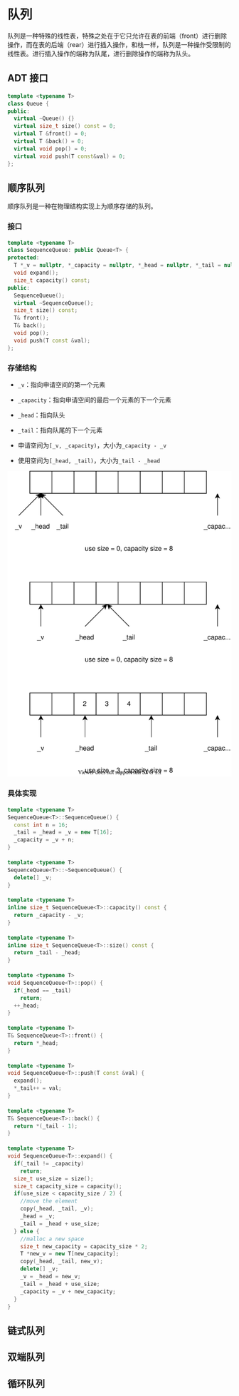 # 队列

队列是一种特殊的线性表，特殊之处在于它只允许在表的前端（front）进行删除操作，而在表的后端（rear）进行插入操作，和栈一样，队列是一种操作受限制的线性表。进行插入操作的端称为队尾，进行删除操作的端称为队头。

## ADT 接口

```cpp
template <typename T>
class Queue {
public:
  virtual ~Queue() {}
  virtual size_t size() const = 0;
  virtual T &front() = 0;
  virtual T &back() = 0;
  virtual void pop() = 0;
  virtual void push(T const&val) = 0;
};
```

## 顺序队列

顺序队列是一种在物理结构实现上为顺序存储的队列。

### 接口

```cpp
template <typename T>
class SequenceQueue: public Queue<T> {
protected:
  T *_v = nullptr, *_capacity = nullptr, *_head = nullptr, *_tail = nullptr;
  void expand();
  size_t capacity() const;
public:
  SequenceQueue();
  virtual ~SequenceQueue();
  size_t size() const;
  T& front();
  T& back();
  void pop();
  void push(T const &val);
};
```

### 存储结构

- `_v`：指向申请空间的第一个元素
- `_capacity`：指向申请空间的最后一个元素的下一个元素
- `_head`：指向队头
- `_tail`：指向队尾的下一个元素

- 申请空间为`[_v, _capacity)`，大小为`_capacity - _v`
- 使用空间为`[_head, _tail)`，大小为`_tail - _head`

![](queue/sequence-queue.drawio.svg)

### 具体实现

```cpp
template <typename T>
SequenceQueue<T>::SequenceQueue() {
  const int n = 16;
  _tail = _head = _v = new T[16];
  _capacity = _v + n;
}

template <typename T>
SequenceQueue<T>::~SequenceQueue() {
  delete[] _v;
}

template <typename T>
inline size_t SequenceQueue<T>::capacity() const {
  return _capacity - _v;
}

template <typename T>
inline size_t SequenceQueue<T>::size() const {
  return _tail - _head;
}

template <typename T>
void SequenceQueue<T>::pop() {
  if(_head == _tail)
    return;
  ++_head;
}

template <typename T>
T& SequenceQueue<T>::front() {
  return *_head;
}

template <typename T>
void SequenceQueue<T>::push(T const &val) {
  expand();
  *_tail++ = val;
}

template <typename T>
T& SequenceQueue<T>::back() {
  return *(_tail - 1);
}

template <typename T>
void SequenceQueue<T>::expand() {
  if(_tail != _capacity)
    return;
  size_t use_size = size();
  size_t capacity_size = capacity();
  if(use_size < capacity_size / 2) {
    //move the element
    copy(_head, _tail, _v);
    _head = _v;
    _tail = _head + use_size;
  } else {
    //malloc a new space
    size_t new_capacity = capacity_size * 2;
    T *new_v = new T[new_capacity];
    copy(_head, _tail, new_v);
    delete[] _v;
    _v = _head = new_v;
    _tail = _head + use_size;
    _capacity = _v + new_capacity;
  }
}
```

## 链式队列

## 双端队列

## 循环队列